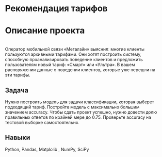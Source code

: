 # Рекомендация тарифов

# Описание проекта
<br>Оператор мобильной связи «Мегалайн» выяснил: многие клиенты пользуются архивными тарифами. Они хотят построить систему, способную проанализировать поведение клиентов и предложить пользователям новый тариф: «Смарт» или «Ультра».
В вашем распоряжении данные о поведении клиентов, которые уже перешли на эти тарифы.
## Задача
Нужно построить модель для задачи классификации, которая выберет подходящий тариф. 
Постройте модель с максимально большим значением accuracy. Чтобы сдать проект успешно, нужно довести долю правильных ответов по крайней мере до 0.75. Проверьте accuracy на тестовой выборке самостоятельно.</br>
## Навыки
Python, Pandas, Matplolib , NumPy, SciPy
